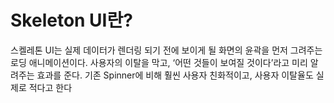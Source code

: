 # Skeleton UI란?
스켈레톤 UI는 실제 데이터가 렌더링 되기 전에 보이게 될 화면의 윤곽을 먼저 그려주는 로딩 애니메이션이다.
사용자의 이탈을 막고, ‘어떤 것들이 보여질 것이다’라고 미리 알려주는 효과를 준다.
기존 Spinner에 비해 훨씬 사용자 친화적이고, 사용자 이탈율도 실제로 적다고 한다
